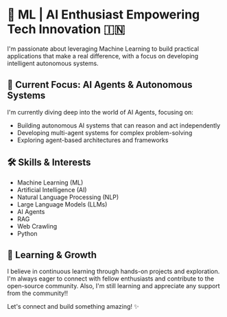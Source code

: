 # 🚀 ML | AI Enthusiast  Empowering Tech Innovation 🇮🇳
I'm passionate about leveraging Machine Learning to build practical applications that make a real difference, with a focus on developing intelligent autonomous systems.

## 🧠 Current Focus: AI Agents & Autonomous Systems
I'm currently diving deep into the world of AI Agents, focusing on:
*   Building autonomous AI systems that can reason and act independently
*   Developing multi-agent systems for complex problem-solving
*   Exploring agent-based architectures and frameworks

## 🛠️ Skills & Interests
*   Machine Learning (ML)
*   Artificial Intelligence (AI)
*   Natural Language Processing (NLP)
*   Large Language Models (LLMs)
*   AI Agents
*   RAG
*   Web Crawling
*   Python

## 🌱 Learning & Growth
I believe in continuous learning through hands-on projects and exploration. I'm always eager to connect with fellow enthusiasts and contribute to the open-source community.
Also, I'm still learning and appreciate any support from the community!!

Let's connect and build something amazing!  ✨


